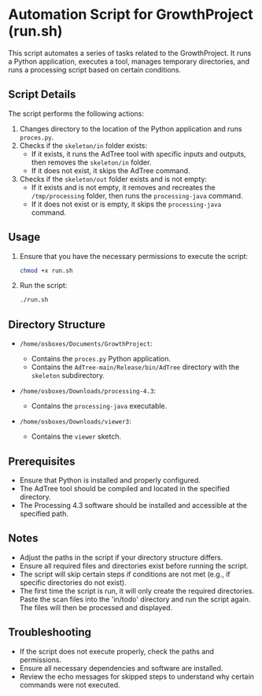 # Automation Script for GrowthProject (run.sh)

This script automates a series of tasks related to the GrowthProject. It runs a Python application, executes a tool, manages temporary directories, and runs a processing script based on certain conditions.

## Script Details

The script performs the following actions:
1. Changes directory to the location of the Python application and runs `proces.py`.
2. Checks if the `skeleton/in` folder exists:
   - If it exists, it runs the AdTree tool with specific inputs and outputs, then removes the `skeleton/in` folder.
   - If it does not exist, it skips the AdTree command.
3. Checks if the `skeleton/out` folder exists and is not empty:
   - If it exists and is not empty, it removes and recreates the `/tmp/processing` folder, then runs the `processing-java` command.
   - If it does not exist or is empty, it skips the `processing-java` command.

## Usage

1. Ensure that you have the necessary permissions to execute the script:
    ```bash
    chmod +x run.sh
    ```

2. Run the script:
    ```bash
    ./run.sh
    ```

## Directory Structure

- `/home/osboxes/Documents/GrowthProject`:
  - Contains the `proces.py` Python application.
  - Contains the `AdTree-main/Release/bin/AdTree` directory with the `skeleton` subdirectory.

- `/home/osboxes/Downloads/processing-4.3`:
  - Contains the `processing-java` executable.

- `/home/osboxes/Downloads/viewer3`:
  - Contains the `viewer` sketch.

## Prerequisites

- Ensure that Python is installed and properly configured.
- The AdTree tool should be compiled and located in the specified directory.
- The Processing 4.3 software should be installed and accessible at the specified path.

## Notes

- Adjust the paths in the script if your directory structure differs.
- Ensure all required files and directories exist before running the script.
- The script will skip certain steps if conditions are not met (e.g., if specific directories do not exist).
- The first time the script is run, it will only create the required directories. Paste the scan files into the 'in/todo' directory and run the script again. The files will then be processed and displayed.

## Troubleshooting

- If the script does not execute properly, check the paths and permissions.
- Ensure all necessary dependencies and software are installed.
- Review the echo messages for skipped steps to understand why certain commands were not executed.
